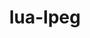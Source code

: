 ---
title: "lua-lpeg"
layout: cache
categories: [package, develop]
meta: {"versions": ["1.0.2-1"], "compilers": ["gcc@=10.2.1", "gcc@=7.5.0"], "oss": ["centos7", "ubuntu18.04"], "platforms": ["linux"], "targets": ["x86_64_v3"], "stacks": ["developer-tools", "developer-tools-manylinux2014", "root"], "num_specs": 7, "num_specs_by_stack": {"root": 7, "developer-tools-manylinux2014": 4, "developer-tools": 3}}
spec_details: [{"hash": "t5dojmeidgldeeryr23igf2ajficohxj", "compiler": "gcc@=10.2.1", "versions": ["1.0.2-1"], "os": "centos7", "platform": "linux", "target": "x86_64_v3", "variants": ["build_system=lua"], "stacks": ["root", "developer-tools-manylinux2014"], "size": "-", "tarball": "https://binaries.spack.io/develop/build_cache/linux-centos7-x86_64_v3/gcc-10.2.1/lua-lpeg-1.0.2-1/linux-centos7-x86_64_v3-gcc-10.2.1-lua-lpeg-1.0.2-1-t5dojmeidgldeeryr23igf2ajficohxj.spack"}, {"hash": "xjpznpjzgoodn34ovpcba4ukrzvqkniu", "compiler": "gcc@=10.2.1", "versions": ["1.0.2-1"], "os": "centos7", "platform": "linux", "target": "x86_64_v3", "variants": ["build_system=lua"], "stacks": ["root", "developer-tools-manylinux2014"], "size": "-", "tarball": "https://binaries.spack.io/develop/build_cache/linux-centos7-x86_64_v3/gcc-10.2.1/lua-lpeg-1.0.2-1/linux-centos7-x86_64_v3-gcc-10.2.1-lua-lpeg-1.0.2-1-xjpznpjzgoodn34ovpcba4ukrzvqkniu.spack"}, {"hash": "fi4jjkqamr6ghbeabkbbhwwmx2aut6zh", "compiler": "gcc@=10.2.1", "versions": ["1.0.2-1"], "os": "centos7", "platform": "linux", "target": "x86_64_v3", "variants": ["build_system=lua"], "stacks": ["root", "developer-tools-manylinux2014"], "size": "-", "tarball": "https://binaries.spack.io/develop/build_cache/linux-centos7-x86_64_v3/gcc-10.2.1/lua-lpeg-1.0.2-1/linux-centos7-x86_64_v3-gcc-10.2.1-lua-lpeg-1.0.2-1-fi4jjkqamr6ghbeabkbbhwwmx2aut6zh.spack"}, {"hash": "pene7d4fdycwi622g2kw5oc3246cqbu4", "compiler": "gcc@=10.2.1", "versions": ["1.0.2-1"], "os": "centos7", "platform": "linux", "target": "x86_64_v3", "variants": ["build_system=lua"], "stacks": ["root", "developer-tools-manylinux2014"], "size": "-", "tarball": "https://binaries.spack.io/develop/build_cache/linux-centos7-x86_64_v3/gcc-10.2.1/lua-lpeg-1.0.2-1/linux-centos7-x86_64_v3-gcc-10.2.1-lua-lpeg-1.0.2-1-pene7d4fdycwi622g2kw5oc3246cqbu4.spack"}, {"hash": "xlw72oxcje6m42nx55q5xkqenlcwctpy", "compiler": "gcc@=7.5.0", "versions": ["1.0.2-1"], "os": "ubuntu18.04", "platform": "linux", "target": "x86_64_v3", "variants": ["build_system=lua"], "stacks": ["root", "developer-tools"], "size": "-", "tarball": "https://binaries.spack.io/develop/build_cache/linux-ubuntu18.04-x86_64_v3/gcc-7.5.0/lua-lpeg-1.0.2-1/linux-ubuntu18.04-x86_64_v3-gcc-7.5.0-lua-lpeg-1.0.2-1-xlw72oxcje6m42nx55q5xkqenlcwctpy.spack"}, {"hash": "dfkfv4cxbj7fs5tym5ldoguscpb4rozy", "compiler": "gcc@=7.5.0", "versions": ["1.0.2-1"], "os": "ubuntu18.04", "platform": "linux", "target": "x86_64_v3", "variants": ["build_system=lua"], "stacks": ["root", "developer-tools"], "size": "-", "tarball": "https://binaries.spack.io/develop/build_cache/linux-ubuntu18.04-x86_64_v3/gcc-7.5.0/lua-lpeg-1.0.2-1/linux-ubuntu18.04-x86_64_v3-gcc-7.5.0-lua-lpeg-1.0.2-1-dfkfv4cxbj7fs5tym5ldoguscpb4rozy.spack"}, {"hash": "tovj6paae7aakjkavqrjuryjhfoedb7i", "compiler": "gcc@=7.5.0", "versions": ["1.0.2-1"], "os": "ubuntu18.04", "platform": "linux", "target": "x86_64_v3", "variants": ["build_system=lua"], "stacks": ["root", "developer-tools"], "size": "-", "tarball": "https://binaries.spack.io/develop/build_cache/linux-ubuntu18.04-x86_64_v3/gcc-7.5.0/lua-lpeg-1.0.2-1/linux-ubuntu18.04-x86_64_v3-gcc-7.5.0-lua-lpeg-1.0.2-1-tovj6paae7aakjkavqrjuryjhfoedb7i.spack"}]
---